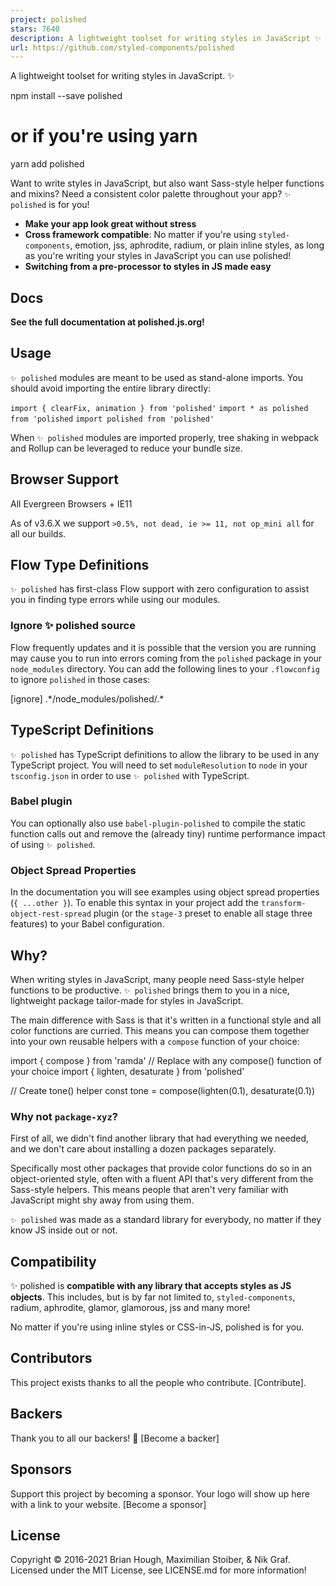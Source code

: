 ```yaml
---
project: polished
stars: 7640
description: A lightweight toolset for writing styles in JavaScript ✨
url: https://github.com/styled-components/polished
---
```


  

A lightweight toolset for writing styles in JavaScript. ✨

npm install --save polished
# or if you're using yarn
yarn add polished

Want to write styles in JavaScript, but also want Sass-style helper functions and mixins? Need a consistent color palette throughout your app? `✨ polished` is for you!

-   **Make your app look great without stress**
-   **Cross framework compatible**: No matter if you're using `styled-components`, emotion, jss, aphrodite, radium, or plain inline styles, as long as you're writing your styles in JavaScript you can use polished!
-   **Switching from a pre-processor to styles in JS made easy**

Docs
----

**See the full documentation at polished.js.org!**

Usage
-----

`✨ polished` modules are meant to be used as stand-alone imports. You should avoid importing the entire library directly:

`import { clearFix, animation } from 'polished'` `import * as polished from 'polished` `import polished from 'polished'`

When `✨ polished` modules are imported properly, tree shaking in webpack and Rollup can be leveraged to reduce your bundle size.

Browser Support
---------------

All Evergreen Browsers + IE11

As of v3.6.X we support `>0.5%, not dead, ie >= 11, not op_mini all` for all our builds.

Flow Type Definitions
---------------------

`✨ polished` has first-class Flow support with zero configuration to assist you in finding type errors while using our modules.

### Ignore ✨ polished source

Flow frequently updates and it is possible that the version you are running may cause you to run into errors coming from the `polished` package in your `node_modules` directory. You can add the following lines to your `.flowconfig` to ignore `polished` in those cases:

\[ignore\]
.\*/node\_modules/polished/.\*

TypeScript Definitions
----------------------

`✨ polished` has TypeScript definitions to allow the library to be used in any TypeScript project. You will need to set `moduleResolution` to `node` in your `tsconfig.json` in order to use `✨ polished` with TypeScript.

### Babel plugin

You can optionally also use `babel-plugin-polished` to compile the static function calls out and remove the (already tiny) runtime performance impact of using `✨ polished`.

### Object Spread Properties

In the documentation you will see examples using object spread properties (`{ ...other }`). To enable this syntax in your project add the `transform-object-rest-spread` plugin (or the `stage-3` preset to enable all stage three features) to your Babel configuration.

Why?
----

When writing styles in JavaScript, many people need Sass-style helper functions to be productive. `✨ polished` brings them to you in a nice, lightweight package tailor-made for styles in JavaScript.

The main difference with Sass is that it's written in a functional style and all color functions are curried. This means you can compose them together into your own reusable helpers with a `compose` function of your choice:

import { compose } from 'ramda' // Replace with any compose() function of your choice
import { lighten, desaturate } from 'polished'

// Create tone() helper
const tone \= compose(lighten(0.1), desaturate(0.1))

### Why not `package-xyz`?

First of all, we didn't find another library that had everything we needed, and we don't care about installing a dozen packages separately.

Specifically most other packages that provide color functions do so in an object-oriented style, often with a fluent API that's very different from the Sass-style helpers. This means people that aren't very familiar with JavaScript might shy away from using them.

`✨ polished` was made as a standard library for everybody, no matter if they know JS inside out or not.

Compatibility
-------------

✨ polished is **compatible with any library that accepts styles as JS objects**. This includes, but is by far not limited to, `styled-components`, radium, aphrodite, glamor, glamorous, jss and many more!

No matter if you're using inline styles or CSS-in-JS, polished is for you.

Contributors
------------

This project exists thanks to all the people who contribute. \[Contribute\].

Backers
-------

Thank you to all our backers! 🙏 \[Become a backer\]

Sponsors
--------

Support this project by becoming a sponsor. Your logo will show up here with a link to your website. \[Become a sponsor\]

License
-------

Copyright © 2016-2021 Brian Hough, Maximilian Stoiber, & Nik Graf. Licensed under the MIT License, see LICENSE.md for more information!
